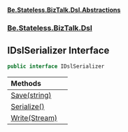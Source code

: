 #### [Be.Stateless.BizTalk.Dsl.Abstractions](README.md 'README')
### [Be.Stateless.BizTalk.Dsl](Be.Stateless.BizTalk.Dsl.md 'Be.Stateless.BizTalk.Dsl')

## IDslSerializer Interface

```csharp
public interface IDslSerializer
```

| Methods | |
| :--- | :--- |
| [Save(string)](IDslSerializer.Save(string).md 'Be.Stateless.BizTalk.Dsl.IDslSerializer.Save(string)') | |
| [Serialize()](IDslSerializer.Serialize().md 'Be.Stateless.BizTalk.Dsl.IDslSerializer.Serialize()') | |
| [Write(Stream)](IDslSerializer.Write(Stream).md 'Be.Stateless.BizTalk.Dsl.IDslSerializer.Write(System.IO.Stream)') | |
